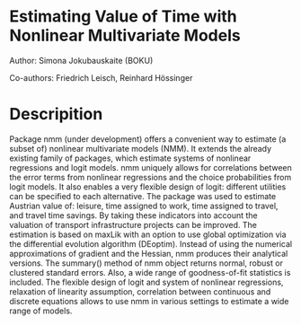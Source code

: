 # Estimating Value of Time with Nonlinear Multivariate Models

Author: Simona Jokubauskaite (BOKU)

Co-authors: Friedrich Leisch, Reinhard Hössinger

# Descripition

Package nmm (under development) offers a convenient way to estimate (a subset of) nonlinear multivariate models (NMM). It extends the already existing family of packages, which estimate systems of nonlinear regressions and logit models. nmm uniquely allows for correlations between the error terms from nonlinear regressions and the choice probabilities from logit models. It also enables a very flexible design of logit: different utilities can be specified to each alternative.
The package was used to estimate Austrian value of: leisure, time assigned to work, time assigned to travel, and travel time savings.  By taking these indicators into account the valuation of transport infrastructure projects can be improved.
The estimation is based on maxLik with an option to use global optimization via the differential evolution algorithm (DEoptim). Instead of using the numerical approximations of gradient and the Hessian, nmm produces their analytical versions. The summary() method of nmm object returns normal, robust or clustered standard errors. Also, a wide range of goodness-of-fit statistics is included. The flexible design of logit and system of nonlinear regressions, relaxation of linearity assumption, correlation between continuous and discrete equations allows to use nmm in various settings to estimate a wide range of models. 
 

